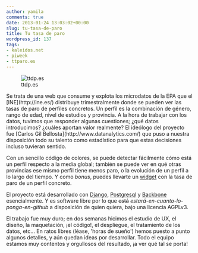 ```yaml
---
author: yamila
comments: true
date: 2013-01-24 13:03:02+00:00
slug: tu-tasa-de-paro
title: Tu tasa de paro
wordpress_id: 137
tags:
- kaleidos.net
- piweek
- ttparo.es
---
```


<figure>
  <img src="/images/2013/01/ttdp.png"
       alt="ttdp.es" />
  <figcaption>ttdp.es</figcaption>
</figure>
<!-- more -->
Se trata de una web que consume y explota los microdatos de la EPA que el [INE](http://ine.es/) distribuye trimestralmente donde se pueden ver las tasas de paro de perfiles concretos. Un perfil es la combinación de género, rango de edad, nivel de estudios y provincia. A la hora de trabajar con los datos, tuvimos que responder algunas cuestiones; ¿qué datos introducimos? ¿cuáles aportan valor realmente? El ideólogo del proyecto fue [Carlos Gil Bellosta](http://www.datanalytics.com/) que puso a nuestra disposición todo su talento como estadístico para que estas decisiones incluso tuvieran sentido.

Con un sencillo código de colores, se puede detectar fácilmente cómo está un perfil respecto a la media global; también se puede ver en qué otras provincias ese mismo perfil tiene menos paro, o la evolución de un perfil a lo largo del tiempo. Y como _bonus_, puedes llevarte un [widget](http://tutasadeparo.es/widget) con la tasa de paro de un perfil concreto.

El proyecto está desarrollado con [Django](https://www.djangoproject.com/), [Postgresql](http://www.postgresql.org/) y [Backbone](http://backbonejs.org/) esencialmente. Y es software libre por lo que <del>está</del> _estará-en-cuanto-lo-ponga-en-github_ a disposición de quien quiera, bajo una licencia AGPLv3.

El trabajo fue muy duro; en dos semanas hicimos el estudio de UX, el diseño, la maquetación, ¡el código!, el despliegue, el tratamiento de los datos, etc... En ratos libres (léase, 'horas de sueño') hemos puesto a punto algunos detalles, y aún quedan ideas por desarrollar. Todo el equipo estamos muy contentos y orgullosos del resultado, ¡a ver qué tal se porta!
